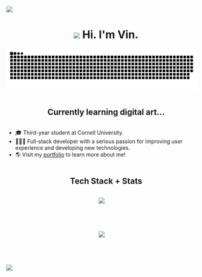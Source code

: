 <img src="https://user-images.githubusercontent.com/73097560/115834477-dbab4500-a447-11eb-908a-139a6edaec5c.gif">
<!--h1 without bottom border-->
<div id="user-content-toc">
  <ul align="center">
    <summary><h1 align="center"><img src="https://media.giphy.com/media/hvRJCLFzcasrR4ia7z/giphy.gif" width="32"> Hi. I'm Vin.</h1></summary>
  </ul>
</div>
<div align="center">
  <img  src="https://github.com/1999AZZAR/1999AZZAR/blob/main/resources/img/grid-snake.svg"
       alt="snake" /></a>
</div>

<!--h2 without bottom border-->
<div id="user-content-toc">
  <ul align="center">
    <summary><h2 style="display: inline-block">Currently learning digital art...</h2></summary>
  </ul>
</div>

- 🎓 Third-year student at Cornell University.
- 👨🏻‍💻 Full-stack developer with a serious passion for improving user experience and developing new technologies.
- 🌎 Visit my [portfolio](https://vinbui.me) to learn more about me!

<div id="user-content-toc">
  <ul align="center">
    <summary><h2 style="display: inline-block">Tech Stack + Stats</h2></summary>
  </ul>
</div>

<div align="center">
  <img src="https://skillicons.dev/icons?i=swift,javascript,typescript,python,java,html,css,mysql,ocaml,tailwind,nextjs,react,nodejs,flask,express,firebase,git,docker,mongodb,postgresql,vscode,figma&perline=14" />
</div>

<div id="user-content-toc">
  <ul align="center">
    <summary><h4 style="display: inline-block"></h4></summary>
  </ul>
</div>

<div align="center">
  <img src="https://github-readme-stats.vercel.app/api?username=vinnie4k&theme=dark&show_icons=true&count_private=true" />  </a>
</div>

<div id="user-content-toc">
  <ul align="center">
    <summary><h4 style="display: inline-block"></h4></summary>
  </ul>
</div>

<img src="https://user-images.githubusercontent.com/73097560/115834477-dbab4500-a447-11eb-908a-139a6edaec5c.gif">
